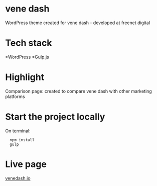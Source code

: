 # vene dash

   WordPress theme created for vene dash - developed at freenet digital

# Tech stack
*WordPress
*Gulp.js
  
# Highlight

   Comparison page: created to compare vene dash with other marketing platforms

  
# Start the project locally
  
  On terminal:
  
      npm install
      gulp

# Live page
   [venedash.io](https://www.venedash.io "vene dash")
    
